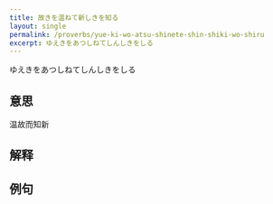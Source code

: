 ```yaml
---
title: 故きを温ねて新しきを知る
layout: single
permalink: /proverbs/yue-ki-wo-atsu-shinete-shin-shiki-wo-shiru
excerpt: ゆえきをあつしねてしんしきをしる
---
```


ゆえきをあつしねてしんしきをしる

## 意思

温故而知新

## 解释

## 例句

